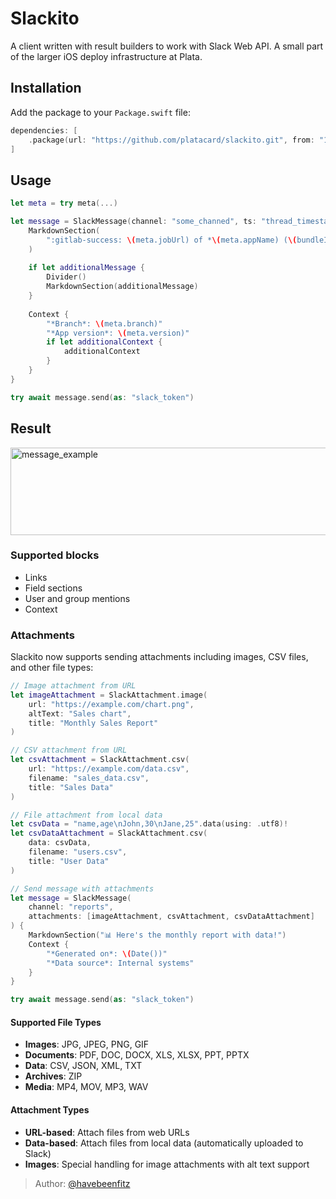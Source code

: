 # Slackito

A client written with result builders to work with Slack Web API. A small part of the larger iOS deploy infrastructure at Plata.

## Installation

Add the package to your `Package.swift` file:

```swift
dependencies: [
    .package(url: "https://github.com/platacard/slackito.git", from: "1.0.0")
]
```

## Usage

```swift
let meta = try meta(...)

let message = SlackMessage(channel: "some_channed", ts: "thread_timestamp") {
    MarkdownSection(
        ":gitlab-success: \(meta.jobUrl) of *\(meta.appName) (\(bundleId))* has finished successfully!"
    )
    
    if let additionalMessage {
        Divider()
        MarkdownSection(additionalMessage)
    }
    
    Context {
        "*Branch*: \(meta.branch)"
        "*App version*: \(meta.version)"
        if let additionalContext {
            additionalContext
        }
    }
}

try await message.send(as: "slack_token")
```

## Result
<img width="559" height="140" alt="message_example" src="https://github.com/user-attachments/assets/3794b745-a295-4031-9491-87af0f0feb41" />

### Supported blocks

- Links
- Field sections
- User and group mentions
- Context

### Attachments

Slackito now supports sending attachments including images, CSV files, and other file types:

```swift
// Image attachment from URL
let imageAttachment = SlackAttachment.image(
    url: "https://example.com/chart.png",
    altText: "Sales chart",
    title: "Monthly Sales Report"
)

// CSV attachment from URL
let csvAttachment = SlackAttachment.csv(
    url: "https://example.com/data.csv",
    filename: "sales_data.csv",
    title: "Sales Data"
)

// File attachment from local data
let csvData = "name,age\nJohn,30\nJane,25".data(using: .utf8)!
let csvDataAttachment = SlackAttachment.csv(
    data: csvData,
    filename: "users.csv",
    title: "User Data"
)

// Send message with attachments
let message = SlackMessage(
    channel: "reports",
    attachments: [imageAttachment, csvAttachment, csvDataAttachment]
) {
    MarkdownSection("📊 Here's the monthly report with data!")
    Context {
        "*Generated on*: \(Date())"
        "*Data source*: Internal systems"
    }
}

try await message.send(as: "slack_token")
```

#### Supported File Types

- **Images**: JPG, JPEG, PNG, GIF
- **Documents**: PDF, DOC, DOCX, XLS, XLSX, PPT, PPTX
- **Data**: CSV, JSON, XML, TXT
- **Archives**: ZIP
- **Media**: MP4, MOV, MP3, WAV

#### Attachment Types

- **URL-based**: Attach files from web URLs
- **Data-based**: Attach files from local data (automatically uploaded to Slack)
- **Images**: Special handling for image attachments with alt text support

> Author: [@havebeenfitz](https://github.com/havebeenfitz)